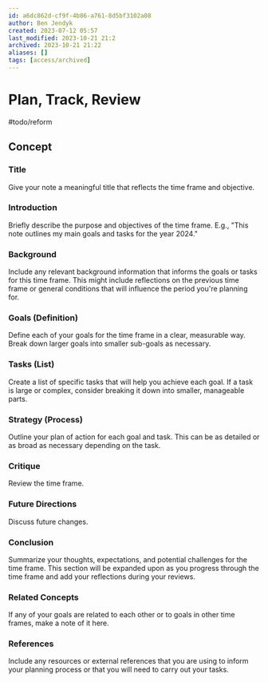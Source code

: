 ```yaml
---
id: a6dc862d-cf9f-4b86-a761-8d5bf3102a08
author: Ben Jendyk
created: 2023-07-12 05:57
last_modified: 2023-10-21 21:2
archived: 2023-10-21 21:22 
aliases: []
tags: [access/archived]
---
```


# Plan, Track, Review 
#todo/reform 

## Concept

### Title

Give your note a meaningful title that reflects the time frame and objective. 

### Introduction

Briefly describe the purpose and objectives of the time frame. E.g., "This note outlines my main goals and tasks for the year 2024."

### Background

Include any relevant background information that informs the goals or tasks for this time frame. This might include reflections on the previous time frame or general conditions that will influence the period you're planning for.

### Goals (Definition)

Define each of your goals for the time frame in a clear, measurable way. Break down larger goals into smaller sub-goals as necessary.

### Tasks (List)

Create a list of specific tasks that will help you achieve each goal. If a task is large or complex, consider breaking it down into smaller, manageable parts.

### Strategy (Process)

Outline your plan of action for each goal and task. This can be as detailed or as broad as necessary depending on the task.

### Critique

Review the time frame.

### Future Directions

Discuss future changes.

### Conclusion

Summarize your thoughts, expectations, and potential challenges for the time frame. This section will be expanded upon as you progress through the time frame and add your reflections during your reviews.

### Related Concepts

If any of your goals are related to each other or to goals in other time frames, make a note of it here.

### References

Include any resources or external references that you are using to inform your planning process or that you will need to carry out your tasks.
